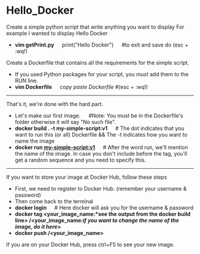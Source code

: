 # Hello_Docker

Create a simple python script that write anything you want to display
For example I wanted to display Hello Docker
- <b> vim getPrint.py </b> &emsp; print("Hello Docker") &emsp; #to exit and save do (esc + :wq!) 

Create a Dockerfile that contains all the requirements for the simple script.
- If you used Python packages for your script, you *must* add them to the RUN line.
- <b> vim Dockerfile </b> &emsp; *copy paste Dockerfile*  #(esc + :wq!)
   
---

That's it, we're done with the hard part.
- Let's make our first image. &emsp; #Note: You must be in the Dockerfile's folder otherwise it will say "No such file".
- <b> docker build . -t my-simple-script:v1 </b> &emsp; # The dot indicates that you want to run this (or all) Dockerfile && The -t indicates how you want to name the image
- <b> docker run <my-simple-script:v1> </b> &emsp; # After the word run, we'll mention the name of the image. In case you don't include before the tag, you'll get a random sequence and you need to specify this.

---

If you want to store your image at Docker Hub, follow these steps
- First, we need to register to Docker Hub. (remember your username & password)
- Then come back to the terminal
- <b> docker login </b> &emsp; # Here docker will ask you for the username & password
- <b> docker tag <your_image_name:*see the output from the docker build line> <username>/<your_image_name:*if you want to change the name of the image, do it here*> </b>
- <b> docker push  <username>/<your_image_name> </b>
  
 If you are on your Docker Hub, press ctrl+F5 to see your new image.
